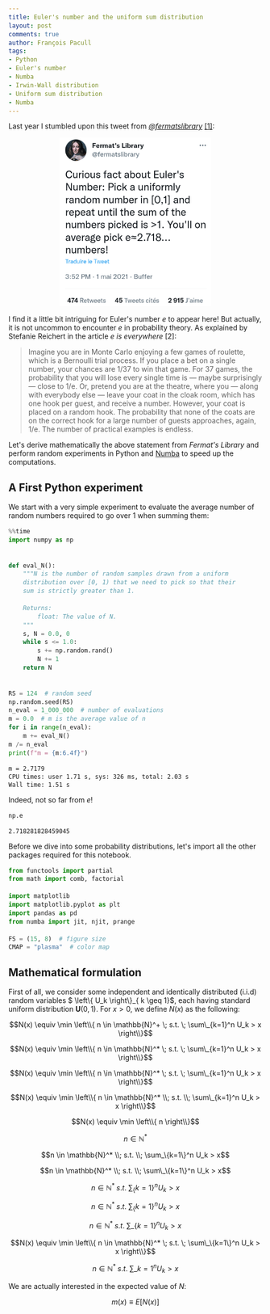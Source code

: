```yaml
---
title: Euler's number and the uniform sum distribution
layout: post
comments: true
author: François Pacull
tags: 
- Python
- Euler's number
- Numba
- Irwin-Wall distribution
- Uniform sum distribution
- Numba
---
```


Last year I stumbled upon this tweet from *[@fermatslibrary](https://twitter.com/fermatslibrary)* [[1]](https://twitter.com/fermatslibrary/status/1388491536640487428?s=20): 

<p align="center">
  <img width="300" src="/img/2022-07-28_01/fermatslibrarys_tweet.png" alt="tweet">
</p>

I find it a little bit intriguing for Euler's number $e$ to appear here! But actually, it is not uncommon to encounter $e$ in probability theory. As explained by Stefanie Reichert in the article *e is everywhere* [2]:

> Imagine you are in Monte Carlo enjoying a few games of roulette, which is a Bernoulli trial process. If you place a bet on a single number, your chances are 1/37 to win that game. For 37 games, the probability that you will lose every single time is — maybe surprisingly — close to 1/e. Or, pretend you are at the theatre, where you — along with everybody else — leave your coat in the cloak room, which has one hook per guest, and receive a number. However, your coat is placed on a random hook. The probability that none of the coats are on the correct hook for a large number of guests approaches, again, 1/e. The number of practical examples is endless.


Let's derive mathematically the above statement from *Fermat's Library* and perform random experiments in Python and [Numba](https://numba.pydata.org/) to speed up the computations.

## A First Python experiment

We start with a very simple experiment to evaluate the average number of random numbers required to go over 1 when summing them:


```python
%%time
import numpy as np


def eval_N():
    """N is the number of random samples drawn from a uniform
    distribution over [0, 1) that we need to pick so that their
    sum is strictly greater than 1.

    Returns:
        float: The value of N.
    """
    s, N = 0.0, 0
    while s <= 1.0:
        s += np.random.rand()
        N += 1
    return N


RS = 124  # random seed
np.random.seed(RS)
n_eval = 1_000_000  # number of evaluations
m = 0.0  # m is the average value of n
for i in range(n_eval):
    m += eval_N()
m /= n_eval
print(f"m = {m:6.4f}")
```

    m = 2.7179
    CPU times: user 1.71 s, sys: 326 ms, total: 2.03 s
    Wall time: 1.51 s


Indeed, not so far from $e$!


```python
np.e
```




    2.718281828459045



Before we dive into some probability distributions, let's import all the other packages required for this notebook.


```python
from functools import partial
from math import comb, factorial

import matplotlib
import matplotlib.pyplot as plt
import pandas as pd
from numba import jit, njit, prange

FS = (15, 8)  # figure size
CMAP = "plasma"  # color map
```

## Mathematical formulation

First of all, we consider some independent and identically distributed (i.i.d) random variables $ \left\\{ U_k \right\\}\_\{ k \geq 1\}$, each having standard uniform distribution  $\mathbf{U}(0,1)$. For $x > 0$, we define $N(x)$ as the following: 

$$N(x) \equiv \min \left\\{ n \in \mathbb{N}^+ \; s.t. \; \sum\_{k=1}^n U_k > x \right\\}$$

$$N(x) \equiv \min \left\\{ n \in \mathbb{N}^* \; s.t. \; \sum\_{k=1}^n U_k > x \right\\}$$

$$N(x) \equiv \min \left\\{ n \in \mathbb{N}^* \; s.t. \; \sum\_{k=1}^n U_k > x \right\\}$$

$$N(x) \equiv \min \left\\{ n \in \mathbb{N}^* \\; s.t. \\; \sum\_{k=1}^n U_k > x \right\\}$$

$$N(x) \equiv \min \left\\{ n  \right\\}$$

$$n \in \mathbb{N}^* $$

$$n \in \mathbb{N}^* \\; s.t. \\; \sum_\{k=1\}^n U_k > x$$

$$n \in \mathbb{N}^* \\; s.t. \\; \sum\_\{k=1\}^n U_k > x$$

$$n \in \mathbb{N}^* \; s.t. \; \sum_\{k=1\}^n U_k > x$$

$$n \in \mathbb{N}^* \; s.t. \; \sum_\{k=1\}^n U_k > x$$

$$n \in \mathbb{N}^* \; s.t. \; \sum\_\{k=1\}^n U_k > x$$

$$N(x) \equiv \min \left\\{ n \in \mathbb{N}^* \; s.t. \; \sum\_\{k=1\}^n U_k > x \right\\}$$

$$n \in \mathbb{N}^* \; s.t. \; \sum\_{k=1}^n U_k > x$$


We are actually interested in the expected value of $N$:

$$m(x) \equiv E \left[ N(x) \right]$$
